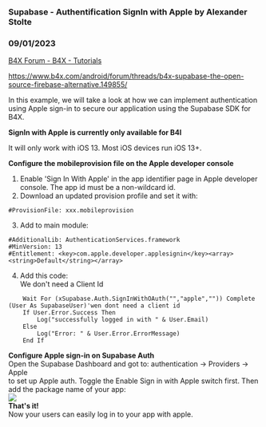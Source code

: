 ###  Supabase - Authentification SignIn with Apple by Alexander Stolte
### 09/01/2023
[B4X Forum - B4X - Tutorials](https://www.b4x.com/android/forum/threads/149977/)

<https://www.b4x.com/android/forum/threads/b4x-supabase-the-open-source-firebase-alternative.149855/>  
  
In this example, we will take a look at how we can implement authentication using Apple sign-in to secure our application using the Supabase SDK for B4X.  
  
**SignIn with Apple is currently only available for B4I**  
  
It will only work with iOS 13. Most iOS devices run iOS 13+.  
  
**Configure the mobileprovision file on the Apple developer console**  
1. Enable 'Sign In With Apple' in the app identifier page in Apple developer console. The app id must be a non-wildcard id.  
2. Download an updated provision profile and set it with:  

```B4X
#ProvisionFile: xxx.mobileprovision
```

  
3. Add to main module:  

```B4X
#AdditionalLib: AuthenticationServices.framework  
#MinVersion: 13  
#Entitlement: <key>com.apple.developer.applesignin</key><array><string>Default</string></array>
```

  
4. Add this code:  
We don't need a Client Id  

```B4X
    Wait For (xSupabase.Auth.SignInWithOAuth("","apple","")) Complete (User As SupabaseUser)'wen dont need a client id  
    If User.Error.Success Then  
        Log("successfully logged in with " & User.Email)  
    Else  
        Log("Error: " & User.Error.ErrorMessage)  
    End If
```

  
**Configure Apple sign-in on Supabase Auth**  
Open the Supabase Dashboard and got to: authentication -> Providers -> Apple  
to set up Apple auth. Toggle the Enable Sign in with Apple switch first. Then add the package name of your app:  
![](https://www.b4x.com/android/forum/attachments/145460)  
**That's it!**  
Now your users can easily log in to your app with apple.